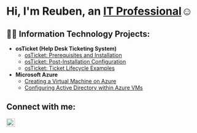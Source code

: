 <h1>Hi, I'm Reuben, an <a href="https://linkedin.com/in/reuben-hutcherson-b026aa1a0
">IT Professional</a>☺</h1>


<h2>👨‍💻 Information Technology Projects:</h2>

- <b>osTicket (Help Desk Ticketing System)</b>
  - [osTicket: Prerequisites and Installation](https://github.com/reubenhutcherson/osticket-prereqs)
  - [osTicket: Post-Installation Configuration](https://github.com/reubenhutcherson/osTicket-post-install-config)
  - [osTicket: Ticket Lifecycle Examples](https://github.com/reubenhutcherson/reubenhutcherson/osTicket-ticket-lifecycle)
- <b>Microsoft Azure</b>
  - [Creating a Virtual Machine on Azure](https://github.com/reubenhutcherson/azurevirtualmachine)
  - [Configuring Active Directory within Azure VMs](https://github.com/reubenhutcherson/configure-activedirectory)
  

<h2>Connect with me:</h2>


[<img align="left" alt="Josh | LinkedIn" width="22px" src="https://cdn.jsdelivr.net/npm/simple-icons@v3/icons/linkedin.svg" />][linkedin]

[linkedin]: https://linkedin.com/in/reuben-hutcherson-b026aa1a0

